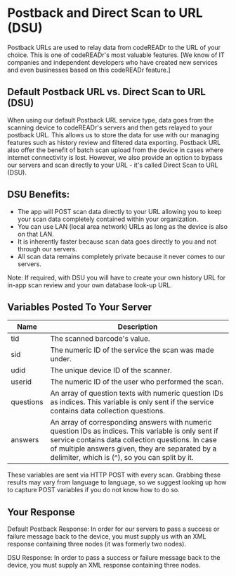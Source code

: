 <h1>Postback and Direct Scan to URL (DSU)</h1>

Postback URLs are used to relay data from codeREADr to the URL of your choice. This is one of codeREADr's most valuable features. [We know of IT companies and independent developers who have created new services and even businesses based on this codeREADr feature.] 

<h2>Default Postback URL vs. Direct Scan to URL (DSU)</h2>

When using our default Postback URL service  type, data goes from the scanning device to codeREADr's servers and then gets relayed to your postback URL. This allows us to store the data for use with our managing features such as history review and filtered data exporting. Postback URL also offer the benefit of batch scan upload from the device in cases where internet connectivity is lost. However, we also provide an option to bypass our servers and scan directly to your URL - it's called Direct Scan to URL (DSU). 

<h2>DSU Benefits:</h2>

* The app will POST scan data directly to your URL allowing you to keep your scan data completely contained within your organization.
* You can use LAN (local area network) URLs as long as the device is also on that LAN.
* It is inherently faster because scan data goes directly to you and not through our servers.
* All scan data remains completely private because it never comes to our servers.

Note: If required, with DSU you will have to create your own history URL for in-app scan review and your own database look-up URL.

<h2>Variables Posted To Your Server</h2>

| Name | Description |
| ---- | ----------- |
| tid  | The scanned barcode's value. |
| sid  | The numeric ID of the service the scan was made under. |
| udid | The unique device ID of the scanner. |
| userid | The numeric ID of the user who performed the scan. |
| questions | An array of question texts with numeric question IDs as indices. This variable is only sent if the service contains data collection questions. |
| answers | An array of corresponding answers with numeric question IDs as indices. This variable is only sent if service contains data collection questions. In case of multiple answers given, they are separated by a delimiter, which is (^), so you can split by it. |

These variables are sent via HTTP POST with every scan. Grabbing these results may vary from language to language, so we suggest looking up how to capture POST variables if you do not know how to do so.

<h2>Your Response</h2>

Default Postback Response: In order for our servers to pass a success or failure message back to the device, you must supply us with an XML response containing three nodes (it was formerly two nodes).

DSU Response: In order to pass a success or failure message back to the device, you must supply an XML response containing three nodes.
